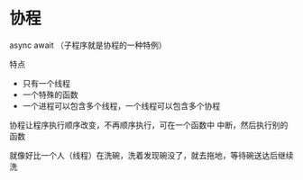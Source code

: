 # 协程
async await （子程序就是协程的一种特例）

特点
* 只有一个线程
* 一个特殊的函数
* 一个进程可以包含多个线程，一个线程可以包含多个协程

协程让程序执行顺序改变，不再顺序执行，可在一个函数中 中断，然后执行别的函数

就像好比一个人（线程）在洗碗，洗着发现碗没了，就去拖地，等待碗送达后继续洗